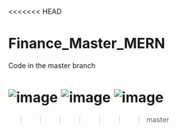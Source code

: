 <<<<<<< HEAD
# Finance_Master_MERN
Code in the master branch

![image](https://user-images.githubusercontent.com/68745484/235292754-6c738c56-92f5-4345-a487-4abcfa061e8e.png)
![image](https://user-images.githubusercontent.com/68745484/235292775-ff789ef9-acb7-4adf-b856-41f17ea8d933.png)
![image](https://user-images.githubusercontent.com/68745484/235292788-9b0a87cd-f3bd-4f14-9cc3-ad3cbe41aceb.png)
=======

>>>>>>> master

